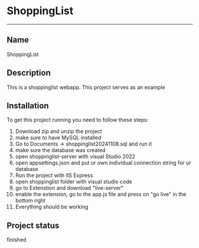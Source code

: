 # ShoppingList




***



## Name
ShoppingList

## Description
This is a shoppinglist webapp. This project serves as an example



## Installation
To get this project running you need to follow these steps:

1. Download zip and unzip the project
2. make sure to have MySQL installed
3. Go to Documents -> shoppinglist20241108.sql and run it
4. make sure the database was created
5. open shoppinglist-server with visual Studio 2022
6. open appsettings.json and put ur own individual connection string for ur database
7. Run the project with IIS Express
8. open shoppinglist folder with visual studio code
9. go to Extenstion and download "live-server"
10. enable the extension, go to the app.js file and press on "go live" in the bottom right
11. Everything should be working



## Project status
finished
